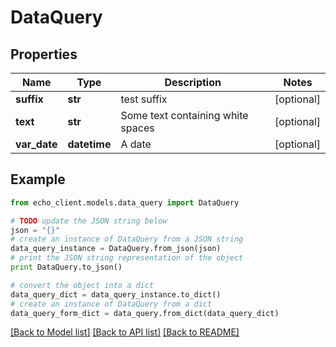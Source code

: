 # DataQuery


## Properties

Name | Type | Description | Notes
------------ | ------------- | ------------- | -------------
**suffix** | **str** | test suffix | [optional] 
**text** | **str** | Some text containing white spaces | [optional] 
**var_date** | **datetime** | A date | [optional] 

## Example

```python
from echo_client.models.data_query import DataQuery

# TODO update the JSON string below
json = "{}"
# create an instance of DataQuery from a JSON string
data_query_instance = DataQuery.from_json(json)
# print the JSON string representation of the object
print DataQuery.to_json()

# convert the object into a dict
data_query_dict = data_query_instance.to_dict()
# create an instance of DataQuery from a dict
data_query_form_dict = data_query.from_dict(data_query_dict)
```
[[Back to Model list]](../README.md#documentation-for-models) [[Back to API list]](../README.md#documentation-for-api-endpoints) [[Back to README]](../README.md)


